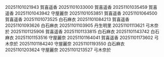 20251101021943 賀喜遥香
20251101033000 賀喜遥香
20251101035459 賀喜遥香
20251101043942 守屋麗奈
20251101053851 賀喜遥香
20251101064500 賀喜遥香
20251101073525 白石麻衣
20251101084213 賀喜遥香
20251101093626 白石麻衣
20251101103905 丹生明里
20251101113621 弓木奈於
20251101125906 賀喜遥香
20251101133815 白石麻衣
20251101143742 白石麻衣
20251101153516 守屋麗奈
20251101164041 賀喜遥香
20251101173602 弓木奈於
20251101184240 守屋麗奈
20251101193550 白石麻衣
20251101203624 守屋麗奈
20251101213527 弓木奈於
